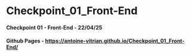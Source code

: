 # Checkpoint_01_Front-End

#### Checkpoint 01 - Front-End - 22/04/25

#### Github Pages - https://antoine-vitrian.github.io/Checkpoint_01_Front-End/
